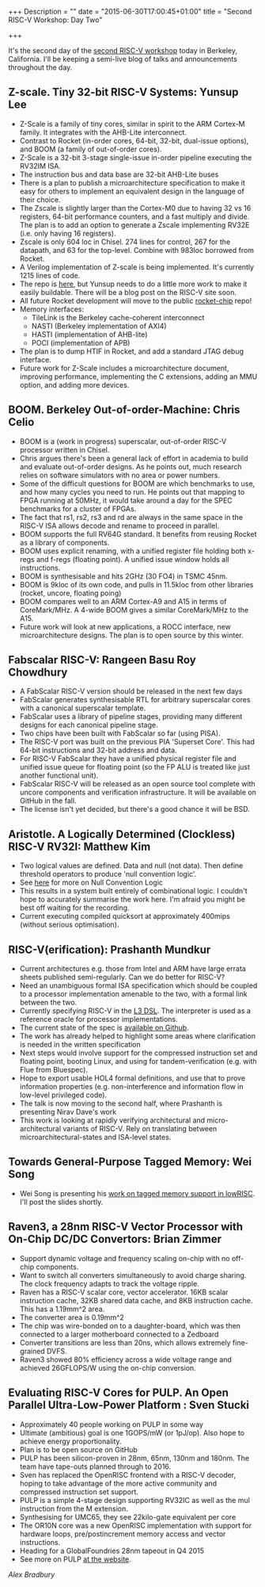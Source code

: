 +++
Description = ""
date = "2015-06-30T17:00:45+01:00"
title = "Second RISC-V Workshop: Day Two"

+++

It's the second day of the [second RISC-V 
workshop](https://riscv.org/2015/06/preliminary-agenda-for-the-2nd-risc-v-workshop-is-posted/) today in Berkeley,
California.  I'll be keeping a semi-live blog of talks and announcements 
throughout the day.

## Z-scale. Tiny 32-bit RISC-V Systems: Yunsup Lee

* Z-Scale is a family of tiny cores, similar in spirit to the ARM Cortex-M 
family. It integrates with the AHB-Lite interconnect.
* Contrast to Rocket (in-order cores, 64-bit, 32-bit, dual-issue options), and 
BOOM (a family of out-of-order cores).
* Z-Scale is a 32-bit 3-stage single-issue in-order pipeline executing the 
RV32IM ISA.
* The instruction bus and data base are 32-bit AHB-Lite buses
* There is a plan to publish a microarchitecture specification to make it easy 
for others to implement an equivalent design in the language of their choice.
* The Zscale is slightly larger than the Cortex-M0 due to having 32 vs 16 
registers, 64-bit performance counters, and a fast multiply and divide. The 
plan is to add an option to generate a Zscale implementing RV32E (i.e. only 
having 16 registers).
* Zscale is only 604 loc in Chisel. 274 lines for control, 267 for the 
datapath, and 63 for the top-level. Combine with 983loc borrowed from Rocket.
* A Verilog implementation of Z-scale is being implemented. It's currently 
1215 lines of code.
* The repo is [here](https://github.com/ucb-bar/zscale), but Yunsup needs to 
do a little more work to make it easily buildable. There will be a blog post 
on the RISC-V site soon.
* All future Rocket development will move to the public 
[rocket-chip](https://github.com/ucb-bar/rocket-chip) repo!
* Memory interfaces:
  * TileLink is the Berkeley cache-coherent interconnect
  * NASTI (Berkeley implementation of AXI4)
  * HASTI (implementation of AHB-lite)
  * POCI (implementation of APB)
* The plan is to dump HTIF in Rocket, and add a standard JTAG debug interface.
* Future work for Z-Scale includes a microarchitecture document, improving 
performance, implementing the C extensions, adding an MMU option, and adding 
more devices.

## BOOM. Berkeley Out-of-order-Machine: Chris Celio

* BOOM is a (work in progress) superscalar, out-of-order RISC-V processor 
written in Chisel.
* Chris argues there's been a general lack of effort in academia to build and 
evaluate out-of-order designs. As he points out, much research relies on 
software simulators with no area or power numbers.
* Some of the difficult questions for BOOM are which benchmarks to use, and 
how many cycles you need to run. He points out that mapping to FPGA running at 
50MHz, it would take around a day for the SPEC benchmarks for a cluster of 
FPGAs.
* The fact that rs1, rs2, rs3 and rd are always in the same space in the 
RISC-V ISA allows decode and rename to proceed in parallel.
* BOOM supports the full RV64G standard. It benefits from reusing Rocket as a 
library of components.
* BOOM uses explicit renaming, with a unified register file holding both 
x-regs and f-regs (floating point). A unified issue window holds all 
instructions.
* BOOM is synthesisable and hits 2GHz (30 FO4) in TSMC 45nm.
* BOOM is 9kloc of its own code, and pulls in 11.5kloc from other libraries 
(rocket, uncore, floating poing)
* BOOM compares well to an ARM Cortex-A9 and A15 in terms of CoreMark/MHz. A 
4-wide BOOM gives a similar CoreMark/MHz to the A15.
* Future work will look at new applications, a ROCC interface, new 
microarchitecture designs. The plan is to open source by this winter.

## Fabscalar RISC-V: Rangeen Basu Roy Chowdhury

* A FabScalar RISC-V version should be released in the next few days
* FabScalar generates synthesisable RTL for arbitrary superscalar cores with a 
canonical superscalar template.
* FabScalar uses a library of pipeline stages, providing many different 
designs for each canonical pipeline stage.
* Two chips have been built with FabScalar so far (using PISA).
* The RISC-V port was built on the previous PIA 'Superset Core'. This had 
64-bit instructions and 32-bit address and data.
* For RISC-V FabScalar they have a unified physical register file and unified 
issue queue for floating point (so the FP ALU is treated like just another 
functional unit).
* FabScalar RISC-V will be released as an open source tool complete with 
uncore components and verification infrastructure. It will be available on 
GitHub in the fall.
* The license isn't yet decided, but there's a good chance it will be BSD.

## Aristotle. A Logically Determined (Clockless) RISC-V RV32I: Matthew Kim

* Two logical values are defined. Data and null (not data). Then define 
threshold operators to produce 'null convention logic'.
* See [here](https://users.soe.ucsc.edu/~scott/papers/NCL2.pdf) for more on 
Null Convention Logic
* This results in a system built entirely of combinational logic. I couldn't 
hope to accurately summarise the work here. I'm afraid you might be best off 
waiting for the recording.
* Current executing compiled quicksort at approximately 400mips (without 
serious optimisation).

## RISC-V(erification): Prashanth Mundkur

* Current architectures e.g. those from Intel and ARM have large errata sheets 
published semi-regularly. Can we do better for RISC-V?
* Need an unambiguous formal ISA specification which should be coupled to a 
processor implementation amenable to the two, with a formal link between the 
two.
* Currently specifying RISC-V in the [L3 
DSL](http://www.cl.cam.ac.uk/~acjf3/l3/). The interpreter is used as a 
reference oracle for processor implementations.
* The current state of the spec is [available on 
Github](https://github.com/pmundkur/l3riscv).
* The work has already helped to highlight some areas where clarification is 
needed in the written specification
* Next steps would involve support for the compressed instruction set and 
floating point, booting Linux, and using for tandem-verification (e.g. with 
Flue from Bluespec).
* Hope to export usable HOL4 formal definitions, and use that to prove 
information properties (e.g. non-interference and information flow in 
low-level privileged code).
* The talk is now moving to the second half, where Prashanth is presenting 
Nirav Dave's work
* This work is looking at rapidly verifying architectural and 
micro-architectural variants of RISC-V. Rely on translating between 
microarchitectural-states and ISA-level states.

## Towards General-Purpose Tagged Memory: Wei Song

* Wei Song is presenting his [work on tagged memory support in 
lowRISC](https://www.lowrisc.org/blog/2015/04/lowrisc-tagged-memory-preview-release/).
I'll post the slides shortly.

## Raven3, a 28nm RISC-V Vector Processor with On-Chip DC/DC Convertors: Brian Zimmer

* Support dynamic voltage and frequency scaling on-chip with no off-chip 
components.
* Want to switch all converters simultaneously to avoid charge sharing. The 
clock frequency adapts to track the voltage ripple.
* Raven has a RISC-V scalar core, vector accelerator. 16KB scalar instruction 
cache, 32KB shared data cache, and 8KB instruction cache. This has a 1.19mm^2 
area.
* The converter area is 0.19mm^2
* The chip was wire-bonded on to a daughter-board, which was then connected to 
a larger motherboard connected to a Zedboard
* Converter transitions are less than 20ns, which allows extremely 
fine-grained DVFS.
* Raven3 showed 80% efficiency across a wide voltage range and achieved 
26GFLOPS/W using the on-chip conversion.

## Evaluating RISC-V Cores for PULP. An Open Parallel Ultra-Low-Power Platform : Sven Stucki

* Approximately 40 people working on PULP in some way
* Ultimate (ambitious) goal is one 1GOPS/mW (or 1pJ/op). Also hope to achieve 
energy proportionality.
* Plan is to be open source on GitHub
* PULP has been silicon-proven in 28nm, 65nm, 130nm and 180nm. The team have 
tape-outs planned through to 2016.
* Sven has replaced the OpenRISC frontend with a RISC-V decoder, hoping to 
take advantage of the more active community and compressed instruction set 
support.
* PULP is a simple 4-stage design supporting RV32IC as well as the mul 
instruction from the M extension.
* Synthesising for UMC65, they see 22kilo-gate equivalent per core
* The OR10N core was a new OpenRISC implementation with support for hardware 
loops, pre/postincrement memory access and vector instructions.
* Heading for a GlobalFoundries 28nm tapeout in Q4 2015
* See more on PULP [at the 
website](http://iis-projects.ee.ethz.ch/index.php/PULP).

_Alex Bradbury_
